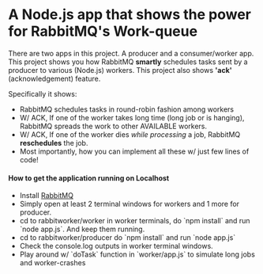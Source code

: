 
<h1>A Node.js app that shows the power for RabbitMQ's Work-queue</h1>

There are two apps in this project. A producer and a consumer/worker app. This project shows you how RabbitMQ <b>smartly</b> schedules tasks sent by a producer to various (Node.js) workers. This project also shows <b>'ack'</b> (acknowledgement) feature.

Specifically it shows:
<ul>
<li>RabbitMQ schedules tasks in round-robin fashion among workers
<li> W/ ACK, If one of the worker takes long time (long job or is hanging), RabbitMQ spreads the work to other AVAILABLE workers.
<li>W/ ACK, If one of the worker dies <i>while processing</i> a job, RabbitMQ  <b>reschedules</b> the job.
</li>
<li>Most importantly, how you can implement all these w/ just few lines of code!
</li>
</ul>

<h4>How to get the application running on Localhost</h4>

<ul>
<li>
Install <a href='http://www.rabbitmq.com/download.html' target='_blank'>RabbitMQ</a>
</li>
<li>
Simply open at least 2 terminal windows for workers and 1 more for producer.
</li>
<li>
cd to rabbitworker/worker in worker terminals, do `npm install` and run `node app.js`. And keep them running.
</li>
<li>
cd to rabbitworker/producer  do `npm install` and run `node app.js`
</li>
<li>
Check the console.log outputs in worker terminal windows.
</li>
<li>
 Play around w/ `doTask` function in `worker/app.js` to simulate long jobs and worker-crashes
</li>
</ul>




